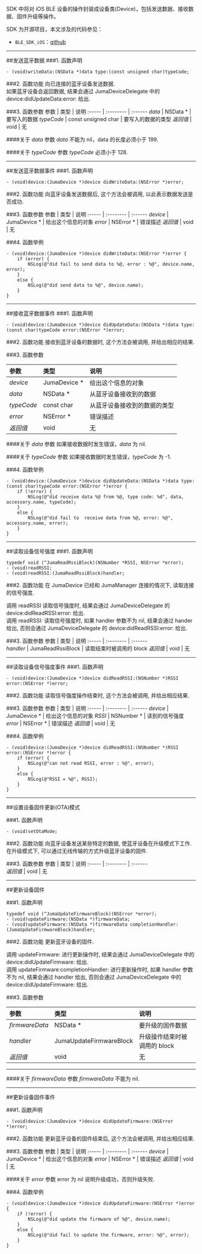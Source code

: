 SDK 中将对 iOS BLE 设备的操作封装成设备类(Device)，包括发送数据、接收数据、固件升级等操作。

SDK 为开源项目，本文涉及的代码参见：

* `BLE_SDK_iOS`：[github](https://github.com/JUMA-IO/BLE_SDK_iOS)



***
##发送蓝牙数据
###1. 函数声明
```
- (void)writeData:(NSData *)data type:(const unsigned char)typeCode;
```	

###2. 函数功能
向已连接的蓝牙设备发送数据.  
如果蓝牙设备会返回数据, 结果会通过 JumaDeviceDelegate 中的 device:didUpdateData:error: 给出.

###3. 函数参数
参数          | 类型                 | 说明
:-----       | :--------           | :------ 
*data*       | NSData *            | 要写入的数据
*typeCode*   | const unsigned char | 要写入的数据的类型
*返回值*      | void                | 无

####关于 *data* 参数
*data* 不能为 nil，data 的长度必须小于 199.

####关于 *typeCode* 参数
*typeCode* 必须小于 128.


***
##发送蓝牙数据事件
###1. 函数声明
```
- (void)device:(JumaDevice *)device didWriteData:(NSError *)error;
```	

###2. 函数功能
向蓝牙设备发送数据后, 这个方法会被调用, 以此表示数据发送是否成功.


###3. 函数参数
参数              | 类型                   | 说明
:-----            | :--------             | :------ 
*device*          | JumaDevice * | 给出这个信息的对象
*error*           | NSError *    | 错误描述 
*返回值*           | void         | 无

###4. 函数举例
```
- (void)device:(JumaDevice *)device didWriteData:(NSError *)error {    
    if (error) {      
        NSLog(@"did fail to send data to %@, error : %@", device.name, error); 
    }
    else {        
        NSLog(@"did send data to %@", device.name);
    }    
}
```


***
##接收蓝牙数据事件
###1. 函数声明
```
- (void)device:(JumaDevice *)device didUpdateData:(NSData *)data type:(const char)typeCode error:(NSError *)error;
```	
	
###2. 函数功能
接收到蓝牙设备的数据时, 这个方法会被调用, 并给出相应的结果.

###3. 函数参数

参数              | 类型                   | 说明
:-----            | :--------             | :------ 
*device*      | JumaDevice * | 给出这个信息的对象
*data*        | NSData *     | 从蓝牙设备接收到的数据
*typeCode*    | const char   | 从蓝牙设备接收到的数据的类型
*error*       | NSError *    | 错误描述 
*返回值*       | void         | 无

####关于 *data* 参数 
如果接收数据时发生错误，*data* 为 nil.

####关于 *typeCode* 参数 
如果接收数据时发生错误，*typeCode* 为 -1.

###4. 函数举例
```
- (void)device:(JumaDevice *)device didUpdateData:(NSData *)data type:(const char)typeCode error:(NSError *)error {
    if (!error) {
        NSLog(@"did receive data %@ from %@, type code: %d", data, accessory.name, typeCode);
    }
    else {
        NSLog(@"did fail to  receive data from %@, error: %@", accessory.name, error);
    }
}
```


***
##读取设备信号强度
###1. 函数声明
```
typedef void (^JumaReadRssiBlock)(NSNumber *RSSI, NSError *error);
- (void)readRSSI;
- (void)readRSSI:(JumaReadRssiBlock)handler;
```	

###2. 函数功能
在 JumaDevice 已经和 JumaManager 连接的情况下, 读取连接的信号强度.   
 
调用 readRSSI  读取信号强度时, 结果会通过 JumaDeviceDelegate 的 device:didReadRSSI:error: 给出.  
调用 readRSSI: 读取信号强度时, 如果 handler 参数不为 nil, 结果会通过 hander 给出, 否则会通过 JumaDeviceDelegate 的 device:didReadRSSI:error: 给出.


###3. 函数参数
参数            | 类型                | 说明
:-----         | :--------           | :------  
*handler*      | JumaReadRssiBlock   | 读取结束时被调用的 block
*返回值*        | void                | 无

***
##读取设备信号强度事件
###1. 函数声明
```
- (void)device:(JumaDevice *)device didReadRSSI:(NSNumber *)RSSI error:(NSError *)error;
```	

###2. 函数功能
读取信号强度操作结束时, 这个方法会被调用, 并给出相应结果.

###3. 函数参数
参数              | 类型                   | 说明
:-----            | :--------             | :------ 
*device*          | JumaDevice * | 给出这个信息的对象
*RSSI*            | NSNumber *   | 读到的信号强度
*error*           | NSError *    | 错误描述 
*返回值*           | void         | 无

###4. 函数举例
```
- (void)device:(JumaDevice *)device didReadRSSI:(NSNumber *)RSSI error:(NSError *)error {    
    if (error) {      
        NSLog(@"can not read RSSI, error : %@", error); 
    }
    else {        
        NSLog(@"RSSI = %@", RSSI);
    }    
}
```


***
##设置设备固件更新(OTA)模式

###1. 函数声明
```
- (void)setOtaMode;
```	

###2. 函数功能
向蓝牙设备发送某些特定的数据, 使蓝牙设备在升级模式下工作.
在升级模式下, 可以通过无线传输的方式升级蓝牙设备的固件.


###3. 函数参数
参数            | 类型                | 说明
:-----         | :--------           | :------  
*返回值*        | void                | 无

***
##更新设备固件

###1. 函数声明
```
typedef void (^JumaUpdateFirmwareBlock)(NSError *error);
- (void)updateFirmware:(NSData *)firmwareData;
- (void)updateFirmware:(NSData *)firmwareData completionHandler:(JumaUpdateFirmwareBlock)handler;
```	
	
###2. 函数功能
更新蓝牙设备的固件.  

调用 updateFirmware: 进行更新操作时, 结果会通过 JumaDeviceDelegate 中的 device:didUpdateFirmware: 给出.  
调用 updateFirmware:completionHandler: 进行更新操作时, 如果 handler 参数不为 nil, 结果会通过 handler 给出, 否则会通过 JumaDeviceDelegate 中的 device:didUpdateFirmware: 给出.


###3. 函数参数

参数             | 类型                 | 说明
:-----          | :--------           | :------ 
*firmwareData*  | NSData *            | 要升级的固件数据
*handler*       | JumaUpdateFirmwareBlock   | 升级操作结束时被调用的 block
*返回值*         | void                | 无

***
####关于 *firmwareData* 参数
*firmwareData* 不能为 nil.


***
##更新设备固件事件

###1. 函数声明
```
- (void)device:(JumaDevice *)device didUpdateFirmware:(NSError *)error;
```	
	
###2. 函数功能
更新蓝牙设备的固件结束后, 这个方法会被调用, 并给出相应结果.


###3. 函数参数
参数              | 类型           | 说明
:-----            | :--------    | :------ 
*device*          | JumaDevice * | 给出这个信息的对象
*error*           | NSError *    | 错误描述 
*返回值*           | void         | 无


####关于 *error* 参数 
error 为 nil 说明升级成功，否则升级失败.

###4. 函数举例
```
- (void)device:(JumaDevice *)device didUpdateFirmware:(NSError *)error {
    if (!error) {
        NSLog(@"did update the firmware of %@", device.name);
    }
    else {
        NSLog(@"did fail to update the firmware, error: %@", error);
    }
}
```







